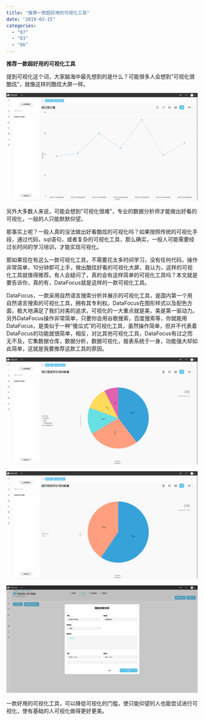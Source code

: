 ```yaml
---
title: "推荐一款超好用的可视化工具"
date: "2019-03-15"
categories: 
  - "07"
  - "03"
  - "06"
---
```


**推荐一款超好用的可视化工具**

提到可视化这个词，大家脑海中最先想到的是什么？可能很多人会想到“可视化很酷炫”，就像这样的酷炫大屏一样。

![](images/word-image-120.png)

另外大多数人来说，可能会想到“可视化很难”，专业的数据分析师才能做出好看的可视化，一般的人只能默默仰望。

那事实上呢？一般人真的没法做出好看酷炫的可视化吗？如果按照传统的可视化手段，通过代码，sql语句，或者复杂的可视化工具，那么确实，一般人可能需要经过长时间的学习培训，才能实现可视化。

那如果现在有这么一款可视化工具，不需要花太多时间学习，没有任何代码，操作非常简单，10分钟即可上手，做出酷炫好看的可视化大屏，我认为，这样的可视化工具就值得推荐。有人会疑问了，真的会有这样简单的可视化工具吗？本文就是要告诉你，真的有，DataFocus就是这样的一款可视化工具。

DataFocus，一款采用自然语言搜索分析并展示的可视化工具，是国内第一个用自然语言搜索的可视化工具，拥有其专利权。DataFocus在图形样式以及配色方面，极大地满足了我们对美的追求，可视化的一大重点就是美，美是第一驱动力。另外DataFocus操作非常简单，只要你会用谷歌搜索，百度搜索等，你就能用DataFocus，是类似于一种“傻瓜式”的可视化工具，虽然操作简单，但并不代表着DataFocus的功能就很简单，相反，对比其他可视化工具，DataFocus有过之而无不及，它集数据仓库，数据分析，数据可视化，报表系统于一身，功能强大却如此简单，这就是我要推荐这款工具的原因。

![](images/word-image-121.png)

![](images/word-image-122.png)

![](images/word-image-123.png)

一款好用的可视化工具，可以降低可视化的门槛，使只能仰望的人也能尝试进行可视化，使有基础的人可视化做得更好更美。
